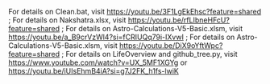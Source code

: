 For details on Clean.bat, visit https://youtu.be/3F1LgEkEhsc?feature=shared ;
For details on Nakshatra.xlsx, visit https://youtu.be/rfLIbneHFcU?feature=shared ;
For details on Astro-Calculations-V5-Basic.xlsm, visit https://youtu.be/a_B9crVzWl4?si=fCRIUQq79i-IXvwI ;
For details on Astro-Calculations-V5-Basic.xlsm, visit https://youtu.be/DiX9oYftWpc?feature=shared ;
For details on LifeOverview and github_tree.py, visit https://www.youtube.com/watch?v=UX_5MF1XGYg or https://youtu.be/iUIsEhmB4iA?si=g7J2FK_h1fs-lwiK
